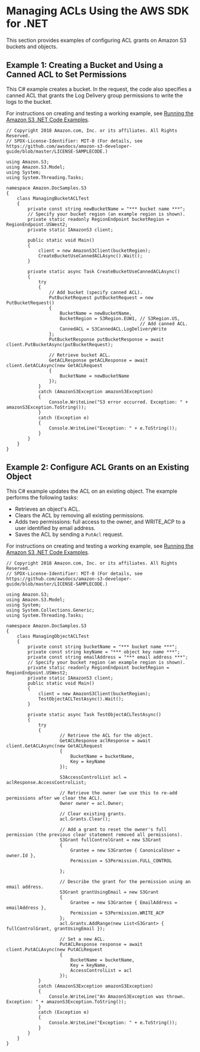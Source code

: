# Managing ACLs Using the AWS SDK for \.NET<a name="acl-using-dot-net-sdk"></a>

This section provides examples of configuring ACL grants on Amazon S3 buckets and objects\.

## Example 1: Creating a Bucket and Using a Canned ACL to Set Permissions<a name="set-acl-dot-net-create-resource-example1"></a>

This C\# example creates a bucket\. In the request, the code also specifies a canned ACL that grants the Log Delivery group permissions to write the logs to the bucket\.

 For instructions on creating and testing a working example, see [Running the Amazon S3 \.NET Code Examples](UsingTheMPDotNetAPI.md#TestingDotNetApiSamples)\. 

```
// Copyright 2018 Amazon.com, Inc. or its affiliates. All Rights Reserved.
// SPDX-License-Identifier: MIT-0 (For details, see https://github.com/awsdocs/amazon-s3-developer-guide/blob/master/LICENSE-SAMPLECODE.)

﻿using Amazon.S3;
using Amazon.S3.Model;
using System;
using System.Threading.Tasks;

namespace Amazon.DocSamples.S3
{
    class ManagingBucketACLTest
    {
        private const string newBucketName = "*** bucket name ***"; 
        // Specify your bucket region (an example region is shown).
        private static readonly RegionEndpoint bucketRegion = RegionEndpoint.USWest2;
        private static IAmazonS3 client;

        public static void Main()
        {
            client = new AmazonS3Client(bucketRegion);
            CreateBucketUseCannedACLAsync().Wait();
        }

        private static async Task CreateBucketUseCannedACLAsync()
        {
            try
            {
                // Add bucket (specify canned ACL).
                PutBucketRequest putBucketRequest = new PutBucketRequest()
                {
                    BucketName = newBucketName,
                    BucketRegion = S3Region.EUW1, // S3Region.US,
                                                  // Add canned ACL.
                    CannedACL = S3CannedACL.LogDeliveryWrite
                };
                PutBucketResponse putBucketResponse = await client.PutBucketAsync(putBucketRequest);

                // Retrieve bucket ACL.
                GetACLResponse getACLResponse = await client.GetACLAsync(new GetACLRequest
                {
                    BucketName = newBucketName
                });
            }
            catch (AmazonS3Exception amazonS3Exception)
            {
                Console.WriteLine("S3 error occurred. Exception: " + amazonS3Exception.ToString());
            }
            catch (Exception e)
            {
                Console.WriteLine("Exception: " + e.ToString());
            }
        }
    }
}
```

## Example 2: Configure ACL Grants on an Existing Object<a name="set-acl-dot-net-create-resource-example"></a>

This C\# example updates the ACL on an existing object\. The example performs the following tasks:
+ Retrieves an object's ACL\.
+ Clears the ACL by removing all existing permissions\.
+ Adds two permissions: full access to the owner, and WRITE\_ACP to a user identified by email address\.
+ Saves the ACL by sending a `PutAcl` request\.

 For instructions on creating and testing a working example, see [Running the Amazon S3 \.NET Code Examples](UsingTheMPDotNetAPI.md#TestingDotNetApiSamples)\. 

```
// Copyright 2018 Amazon.com, Inc. or its affiliates. All Rights Reserved.
// SPDX-License-Identifier: MIT-0 (For details, see https://github.com/awsdocs/amazon-s3-developer-guide/blob/master/LICENSE-SAMPLECODE.)

﻿using Amazon.S3;
using Amazon.S3.Model;
using System;
using System.Collections.Generic;
using System.Threading.Tasks;

namespace Amazon.DocSamples.S3
{
    class ManagingObjectACLTest
    {
        private const string bucketName = "*** bucket name ***"; 
        private const string keyName = "*** object key name ***"; 
        private const string emailAddress = "*** email address ***";
        // Specify your bucket region (an example region is shown).
        private static readonly RegionEndpoint bucketRegion = RegionEndpoint.USWest2;
        private static IAmazonS3 client;
        public static void Main()
        {
            client = new AmazonS3Client(bucketRegion);
            TestObjectACLTestAsync().Wait();
        }

        private static async Task TestObjectACLTestAsync()
        {
            try
            {
                    // Retrieve the ACL for the object.
                    GetACLResponse aclResponse = await client.GetACLAsync(new GetACLRequest
                    {
                        BucketName = bucketName,
                        Key = keyName
                    });

                    S3AccessControlList acl = aclResponse.AccessControlList;

                    // Retrieve the owner (we use this to re-add permissions after we clear the ACL).
                    Owner owner = acl.Owner;

                    // Clear existing grants.
                    acl.Grants.Clear();

                    // Add a grant to reset the owner's full permission (the previous clear statement removed all permissions).
                    S3Grant fullControlGrant = new S3Grant
                    {
                        Grantee = new S3Grantee { CanonicalUser = owner.Id },
                        Permission = S3Permission.FULL_CONTROL
                        
                    };

                    // Describe the grant for the permission using an email address.
                    S3Grant grantUsingEmail = new S3Grant
                    {
                        Grantee = new S3Grantee { EmailAddress = emailAddress },
                        Permission = S3Permission.WRITE_ACP
                    };
                    acl.Grants.AddRange(new List<S3Grant> { fullControlGrant, grantUsingEmail });
 
                    // Set a new ACL.
                    PutACLResponse response = await client.PutACLAsync(new PutACLRequest
                    {
                        BucketName = bucketName,
                        Key = keyName,
                        AccessControlList = acl
                    });
            }
            catch (AmazonS3Exception amazonS3Exception)
            {
                Console.WriteLine("An AmazonS3Exception was thrown. Exception: " + amazonS3Exception.ToString());
            }
            catch (Exception e)
            {
                Console.WriteLine("Exception: " + e.ToString());
            }
        }
    }
}
```